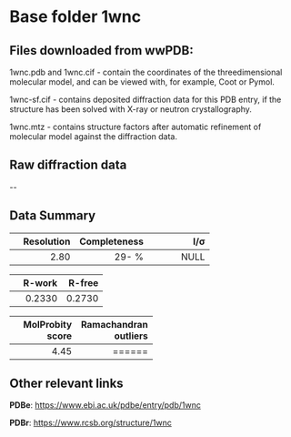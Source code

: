 # Base folder 1wnc

## Files downloaded from wwPDB:

1wnc.pdb and 1wnc.cif - contain the coordinates of the threedimensional molecular model, and can be viewed with, for example, Coot or Pymol.

1wnc-sf.cif - contains deposited diffraction data for this PDB entry, if the structure has been solved with X-ray or neutron crystallography.

1wnc.mtz - contains structure factors after automatic refinement of molecular model against the diffraction data.

## Raw diffraction data

--<br> 

## Data Summary
|   | Resolution | Completeness| I/$\boldsymbol{\sigma}$ |
|---|-------------:|----------------:|--------------:|
|   |2.80|  29- %|<img width=50/>NULL |

|   | **R-work**| **R-free**   
|---|-------------:|----------------:|           
||0.2330|0.2730|

|   |**MolProbity<br>score**| **Ramachandran<br>outliers** 
|---|-------------:|----------------:|
||4.45|======|

## Other relevant links 
**PDBe**:  https://www.ebi.ac.uk/pdbe/entry/pdb/1wnc
 
**PDBr**: https://www.rcsb.org/structure/1wnc 

